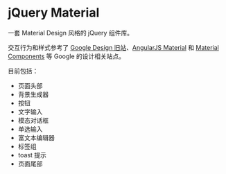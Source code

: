 # jQuery Material

一套 Material Design 风格的 jQuery 组件库。

交互行为和样式参考了 [Google Design 旧站](https://web.archive.org/web/20170516175305/https://design.google.com)、[AngularJS Material](https://material.angularjs.org/latest/) 和 [Material Components](https://material.io/components/web/catalog/) 等 Google 的设计相关站点。

目前包括：
- 页面头部
- 背景生成器
- 按钮
- 文字输入
- 模态对话框
- 单选输入
- 富文本编辑器
- 标签组
- toast 提示
- 页面尾部
